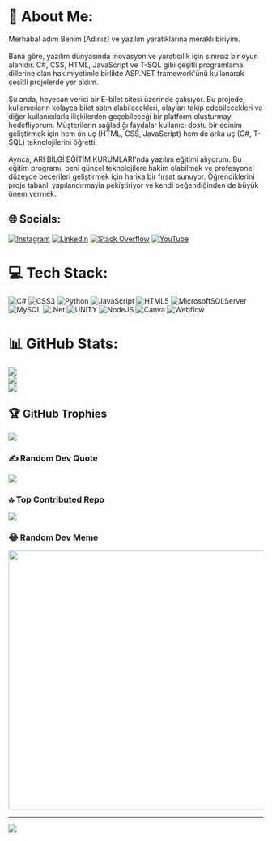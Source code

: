 # 💫 About Me:
Merhaba! adım Benim [Adınız] ve yazılım yaratıklarına meraklı biriyim.<br><br>Bana göre, yazılım dünyasında inovasyon ve yaratıcılık için sınırsız bir oyun alanıdır. C#, CSS, HTML, JavaScript ve T-SQL gibi çeşitli programlama dillerine olan hakimiyetimle birlikte ASP.NET framework'ünü kullanarak çeşitli projelerde yer aldım.<br><br>Şu anda, heyecan verici bir E-bilet sitesi üzerinde çalışıyor. Bu projede, kullanıcıların kolayca bilet satın alabilecekleri, olayları takip edebilecekleri ve diğer kullanıcılarla ilişkilerden geçebileceği bir platform oluşturmayı hedefliyorum. Müşterilerin sağladığı faydalar kullanıcı dostu bir edinim geliştirmek için hem ön uç (HTML, CSS, JavaScript) hem de arka uç (C#, T-SQL) teknolojilerini öğretti.<br><br>Ayrıca, ARI BİLGİ EĞİTİM KURUMLARI'nda yazılım eğitimi alıyorum. Bu eğitim programı, beni güncel teknolojilere hakim olabilmek ve profesyonel düzeyde becerileri geliştirmek için harika bir fırsat sunuyor. Öğrendiklerini proje tabanlı yapılandırmayla pekiştiriyor ve kendi beğendiğinden de büyük önem vermek.


## 🌐 Socials:
[![Instagram](https://img.shields.io/badge/Instagram-%23E4405F.svg?logo=Instagram&logoColor=white)](https://instagram.com/umujtk) [![LinkedIn](https://img.shields.io/badge/LinkedIn-%230077B5.svg?logo=linkedin&logoColor=white)](https://linkedin.com/in/https://www.linkedin.com/in/muhammet-kose-277693261/) [![Stack Overflow](https://img.shields.io/badge/-Stackoverflow-FE7A16?logo=stack-overflow&logoColor=white)](https://stackoverflow.com/users/https://stackoverflow.com/users/21799018/muhammet-k%c3%b6se?tab=profile) [![YouTube](https://img.shields.io/badge/YouTube-%23FF0000.svg?logo=YouTube&logoColor=white)](https://youtube.com/@@Umutkose706) 

# 💻 Tech Stack:
![C#](https://img.shields.io/badge/c%23-%23239120.svg?style=for-the-badge&logo=c-sharp&logoColor=white) ![CSS3](https://img.shields.io/badge/css3-%231572B6.svg?style=for-the-badge&logo=css3&logoColor=white) ![Python](https://img.shields.io/badge/python-3670A0?style=for-the-badge&logo=python&logoColor=ffdd54) ![JavaScript](https://img.shields.io/badge/javascript-%23323330.svg?style=for-the-badge&logo=javascript&logoColor=%23F7DF1E) ![HTML5](https://img.shields.io/badge/html5-%23E34F26.svg?style=for-the-badge&logo=html5&logoColor=white) ![MicrosoftSQLServer](https://img.shields.io/badge/Microsoft%20SQL%20Sever-CC2927?style=for-the-badge&logo=microsoft%20sql%20server&logoColor=white) ![MySQL](https://img.shields.io/badge/mysql-%2300f.svg?style=for-the-badge&logo=mysql&logoColor=white) ![.Net](https://img.shields.io/badge/.NET-5C2D91?style=for-the-badge&logo=.net&logoColor=white) ![UNITY](https://img.shields.io/badge/Unity-%2320232a.svg?style=for-the-badge&logo=unity&logoColor=white) ![NodeJS](https://img.shields.io/badge/node.js-6DA55F?style=for-the-badge&logo=node.js&logoColor=white) ![Canva](https://img.shields.io/badge/Canva-%2300C4CC.svg?style=for-the-badge&logo=Canva&logoColor=white) ![Webflow](https://img.shields.io/badge/Webflow-4353FF?style=for-the-badge&logo=webflow&logoColor=white)
# 📊 GitHub Stats:
![](https://github-readme-stats.vercel.app/api?username=muhammetkse&theme=dark&hide_border=false&include_all_commits=false&count_private=false)<br/>
![](https://github-readme-streak-stats.herokuapp.com/?user=muhammetkse&theme=dark&hide_border=false)<br/>
![](https://github-readme-stats.vercel.app/api/top-langs/?username=muhammetkse&theme=dark&hide_border=false&include_all_commits=false&count_private=false&layout=compact)

## 🏆 GitHub Trophies
![](https://github-profile-trophy.vercel.app/?username=muhammetkse&theme=radical&no-frame=false&no-bg=false&margin-w=4)

### ✍️ Random Dev Quote
![](https://quotes-github-readme.vercel.app/api?type=horizontal&theme=radical)

### 🔝 Top Contributed Repo
![](https://github-contributor-stats.vercel.app/api?username=muhammetkse&limit=5&theme=dark&combine_all_yearly_contributions=true)

### 😂 Random Dev Meme
<img src="https://rm.up.railway.app/" width="512px"/>

---
[![](https://visitcount.itsvg.in/api?id=muhammetkse&icon=0&color=0)](https://visitcount.itsvg.in)

<!-- Proudly created with GPRM ( https://gprm.itsvg.in ) -->

